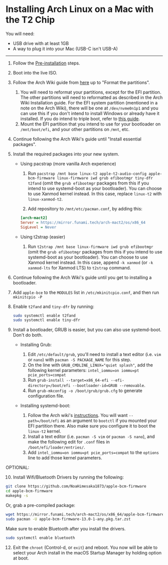 # Installing Arch Linux on a Mac with the T2 Chip

You will need:

- USB drive with at least 1GB
- A way to plug it into your Mac (USB-C isn't USB-A)

---

1. Follow the [Pre-installation](https://wiki.t2linux.org/guides/preinstall) steps.

2. Boot into the live ISO.

3. Follow the Arch Wiki guide from [here](https://wiki.archlinux.org/index.php/Installation_guide#Set_the_console_keyboard_layout) up to "Format the partitions".

    1. You will need to reformat your partitions, except for the EFI partition. The other partitions will need to reformatted as described in the Arch Wiki Installation guide. For the EFI system partition (mentioned in a note on the Arch Wiki), there will be one at `/dev/nvme0n1p1` and you can use this if you don't intend to install Windows or already have it installed. If you do intend to triple boot, refer to [this guide](https://wiki.t2linux.org/guides/windows/).
    2. Mount the EFI partition that you intend to use for your bootloader on `/mnt/boot/efi`, and your other partitions on `/mnt`, etc.

4. Continue following the Arch Wiki's guide until "Install essential packages".

5. Install the required packages into your new system.

    -    Using pacstrap (more vanilla Arch experience)

         1. Run `pacstrap /mnt base linux-t2 apple-t2-audio-config apple-bcm-firmware linux-firmware iwd grub efibootmgr tiny-dfr t2fand` (omit the `grub efibootmgr` packages from this if you intend to use systemd-boot as your bootloader). You can choose to use Xanmod kernel instead. In this case, replace `linux-t2` with `linux-xanmod-t2`.

         2. Add repository to `/mnt/etc/pacman.conf`, by adding this:

         ```ini
         [arch-mact2]
         Server = https://mirror.funami.tech/arch-mact2/os/x86_64
         SigLevel = Never
         ```

    -    Using t2strap (easier)

         1. Run `t2strap /mnt base linux-firmware iwd grub efibootmgr` (omit the `grub efibootmgr` packages from this if you intend to use systemd-boot as your bootloader). You can choose to use Xanmod kernel instead. In this case, append `-k xanmod` (or `-k xanmod-lts` for Xanmod LTS) to `t2strap` command.

6. Continue following the Arch Wiki's guide until you get to installing a bootloader.

7. Add `apple-bce` to the `MODULES` list in `/etc/mkinitcpio.conf`, and then run `mkinitcpio -P`

8. Enable `t2fand` and `tiny-dfr` by running:

   ```bash
   sudo systemctl enable t2fand
   sudo systemctl enable tiny-dfr
   ```

9. Install a bootloader, GRUB is easier, but you can also use systemd-boot. Don't do both.

    -   Installing Grub:

        1. Edit `/etc/default/grub`, you'll need to install a text editor (i.e. `vim` or `nano`) with `pacman -S PACKAGE_NAME` for this step.
        2. On the line with `GRUB_CMDLINE_LINUX="quiet splash"`, add the following kernel parameters: `intel_iommu=on iommu=pt pcie_ports=compat`
        3. Run `grub-install --target=x86_64-efi --efi-directory=/boot/efi --bootloader-id=GRUB --removable`.
        4. Run `grub-mkconfig -o /boot/grub/grub.cfg` to generate configuration file.

    -   Installing systemd-boot:

        1. Follow the Arch wiki's [instructions](https://wiki.archlinux.org/title/Systemd-boot#Installation). You will want `--path=/boot/efi` as an argument to `bootctl` if you mounted your EFI partition there. Also make sure you configure it to boot the `linux-t2` kernel.
        2. Install a text editor (i.e. `pacman -S vim` or `pacman -S nano`), and make the following edit for `.conf` files in `/boot/efi/loader/entries/`.
        3. Add `intel_iommu=on iommu=pt pcie_ports=compat` to the `options` line to add those kernel parameters.

OPTIONAL:

10. Install Wifi/Bluetooth Drivers by running the following:

```sh
git clone https://github.com/NoaHimesaka1873/apple-bcm-firmware
cd apple-bcm-firmware
makepkg -s
```
Or, grab a pre-compiled package:

```sh
wget https://mirror.funami.tech/arch-mact2/os/x86_64/apple-bcm-firmware-13.0-1-any.pkg.tar.zst
sudo pacman -U apple-bcm-firmware-13.0-1-any.pkg.tar.zst
```

Make sure to enable Bluetooth after you install the drivers.

```bash
sudo systemctl enable bluetooth
```
    
12. Exit the `chroot` (Control-d, or `exit`) and reboot. You now will be able to select your Arch install in the macOS Startup Manager by holding option at boot.
